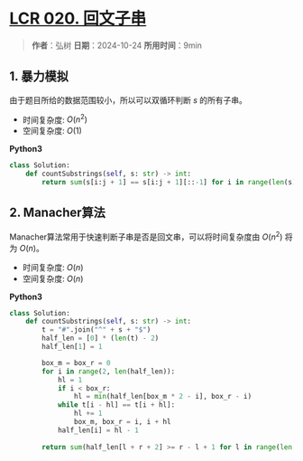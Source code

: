 # [LCR 020. 回文子串](https://leetcode.cn/problems/a7VOhD/description/)

> **作者**：弘树
> **日期**：2024-10-24
> **所用时间**：9min

## 1. 暴力模拟

由于题目所给的数据范围较小，所以可以双循环判断 $s$ 的所有子串。

- 时间复杂度: $O(n^2)$
- 空间复杂度: $O(1)$

**Python3**

```python
class Solution:
    def countSubstrings(self, s: str) -> int:
        return sum(s[i:j + 1] == s[i:j + 1][::-1] for i in range(len(s)) for j in range(i, len(s)))
```

## 2. Manacher算法

Manacher算法常用于快速判断子串是否是回文串，可以将时间复杂度由 $O(n^2)$ 将为 $O(n)$。

- 时间复杂度: $O(n)$
- 空间复杂度: $O(n)$

**Python3**

```python
class Solution:
    def countSubstrings(self, s: str) -> int:
        t = "#".join("^" + s + "$")
        half_len = [0] * (len(t) - 2)
        half_len[1] = 1

        box_m = box_r = 0
        for i in range(2, len(half_len)):
            hl = 1
            if i < box_r:
                hl = min(half_len[box_m * 2 - i], box_r - i)
            while t[i - hl] == t[i + hl]:
                hl += 1
                box_m, box_r = i, i + hl
            half_len[i] = hl - 1
        
        return sum(half_len[l + r + 2] >= r - l + 1 for l in range(len(s)) for r in range(l, len(s)))
```